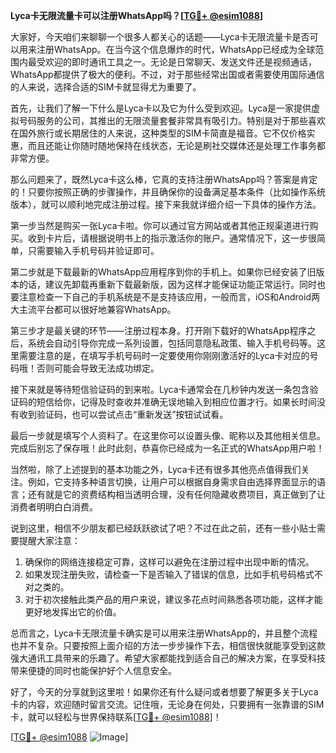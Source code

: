 **Lyca卡无限流量卡可以注册WhatsApp吗？[[TG💪+ @esim1088](https://t.me/s/esim1088)]**

大家好，今天咱们来聊聊一个很多人都关心的话题——Lyca卡无限流量卡是否可以用来注册WhatsApp。在当今这个信息爆炸的时代，WhatsApp已经成为全球范围内最受欢迎的即时通讯工具之一。无论是日常聊天、发送文件还是视频通话，WhatsApp都提供了极大的便利。不过，对于那些经常出国或者需要使用国际通信的人来说，选择合适的SIM卡就显得尤为重要了。

首先，让我们了解一下什么是Lyca卡以及它为什么受到欢迎。Lyca是一家提供虚拟号码服务的公司，其推出的无限流量套餐非常具有吸引力。特别是对于那些喜欢在国外旅行或长期居住的人来说，这种类型的SIM卡简直是福音。它不仅价格实惠，而且还能让你随时随地保持在线状态，无论是刷社交媒体还是处理工作事务都非常方便。

那么问题来了，既然Lyca卡这么棒，它真的支持注册WhatsApp吗？答案是肯定的！只要你按照正确的步骤操作，并且确保你的设备满足基本条件（比如操作系统版本），就可以顺利地完成注册过程。接下来我就详细介绍一下具体的操作方法。

第一步当然是购买一张Lyca卡啦。你可以通过官方网站或者其他正规渠道进行购买。收到卡片后，请根据说明书上的指示激活你的账户。通常情况下，这一步很简单，只需要输入手机号码并验证即可。

第二步就是下载最新的WhatsApp应用程序到你的手机上。如果你已经安装了旧版本的话，建议先卸载再重新下载最新版，因为这样才能保证功能正常运行。同时也要注意检查一下自己的手机系统是不是支持该应用，一般而言，iOS和Android两大主流平台都可以很好地兼容WhatsApp。

第三步才是最关键的环节——注册过程本身。打开刚下载好的WhatsApp程序之后，系统会自动引导你完成一系列设置，包括同意隐私政策、输入手机号码等。这里需要注意的是，在填写手机号码时一定要使用你刚刚激活好的Lyca卡对应的号码哦！否则可能会导致无法成功绑定。

接下来就是等待短信验证码的到来啦。Lyca卡通常会在几秒钟内发送一条包含验证码的短信给你，记得及时查收并准确无误地输入到相应位置才行。如果长时间没有收到验证码，也可以尝试点击“重新发送”按钮试试看。

最后一步就是填写个人资料了。在这里你可以设置头像、昵称以及其他相关信息。完成后别忘了保存哦！此时此刻，恭喜你已经成为一名正式的WhatsApp用户啦！

当然啦，除了上述提到的基本功能之外，Lyca卡还有很多其他亮点值得我们关注。例如，它支持多种语言切换，让用户可以根据自身需求自由选择界面显示的语言；还有就是它的资费结构相当透明合理，没有任何隐藏收费项目，真正做到了让消费者明明白白消费。

说到这里，相信不少朋友都已经跃跃欲试了吧？不过在此之前，还有一些小贴士需要提醒大家注意：

1. 确保你的网络连接稳定可靠，这样可以避免在注册过程中出现中断的情况。
2. 如果发现注册失败，请检查一下是否输入了错误的信息，比如手机号码格式不对之类的。
3. 对于初次接触此类产品的用户来说，建议多花点时间熟悉各项功能，这样才能更好地发挥出它的价值。

总而言之，Lyca卡无限流量卡确实是可以用来注册WhatsApp的，并且整个流程也并不复杂。只要按照上面介绍的方法一步步操作下去，相信很快就能享受到这款强大通讯工具带来的乐趣了。希望大家都能找到适合自己的解决方案，在享受科技带来便捷的同时也能保护好个人信息安全。

好了，今天的分享就到这里啦！如果你还有什么疑问或者想要了解更多关于Lyca卡的内容，欢迎随时留言交流。记住哦，无论身在何处，只要拥有一张靠谱的SIM卡，就可以轻松与世界保持联系[[TG💪+ @esim1088](https://t.me/s/esim1088)]！

[[TG💪+ @esim1088](https://t.me/s/esim1088) ![Image](https://i.postimg.cc/4NQfJmqS/Snipaste-2025-05-13-00-14-12.png)]